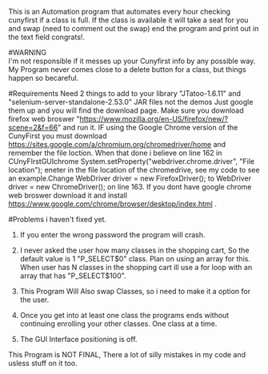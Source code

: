 This is an Automation program that automates every hour checking cunyfirst if a class is full. If the class is available 
it will take a seat for you and swap (need to comment out the swap) end the program and print out in the text field congrats!.

#WARNING  
I'm not responsible if it messes up your Cunyfirst info by any possible way. My Program never comes close to 
a delete button for a class, but things happen so becareful.

#Requirements
Need 2 things to add to your library "JTatoo-1.6.11"  and "selenium-server-standalone-2.53.0" JAR files not the demos Just google them up and you will 
find the download page. Make sure you download firefox web broswer "https://www.mozilla.org/en-US/firefox/new/?scene=2&f=66" and run it. IF using the Google Chrome version of the CunyFirst you must download https://sites.google.com/a/chromium.org/chromedriver/home and remember the file loction. When that done i believe on line 162 in CUnyFIrstGUIchrome System.setProperty("webdriver.chrome.driver", "File location"); eneter in the file location of the chromedrive, see my code to see an example.Change WebDriver driver = new  FirefoxDriver(); to WebDriver driver = new  ChromeDriver(); on line 163. If you dont have google chrome web broswer download it and install https://www.google.com/chrome/browser/desktop/index.html .

#Problems i haven't fixed yet.

1. If you enter the wrong password the program will crash.

2. I never asked the user how many classes in the shopping cart, So the default value is 1 "P_SELECT$0" class. Plan on using an array for this. When user
has N classes in the shopping cart ill use a for loop with an array that has "P_SELECT$100".

3. This Program Will Also swap Classes, so i need to make it a option for the user.

4. Once you get into at least one class the programs ends without continuing enrolling your other classes. One class at a time.

5. The GUI Interface positioning is off.

This Program is NOT FINAL, There a lot of silly mistakes in my code and usless stuff on it too.
